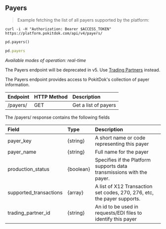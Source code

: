 ## Payers
> Example fetching the list of all payers supported by the platform:

```shell
curl -i -H "Authorization: Bearer $ACCESS_TOKEN" https://platform.pokitdok.com/api/v4/payers/
```

```python
pd.payers()
```

```ruby
pd.payers
```

*Available modes of operation: real-time*

<aside class="warning">
The Payers endpoint will be deprecated in v5. Use <a href="#trading-partners">Trading Partners</a> instead.
</aside>

The Payers endpoint provides access to PokitDok's collection of payer information.

| Endpoint | HTTP Method | Description          |
|:---------|:------------|:---------------------|
| /payers/ | GET         | Get a list of payers |

The /payers/ response contains the following fields

| Field                  | Type      | Description                                                             |
|:-----------------------|:----------|:------------------------------------------------------------------------|
| payer_key              | {string}  | A short name or code representing this payer                            |
| payer_name             | {string}  | Full name for the payer                                                 |
| production_status      | {boolean} | Specifies if the Platform supports data transmissions with the payer.   |
| supported_transactions | {array}   | A list of X12 Transaction set codes, 270, 276, etc, the payer supports. |
| trading_partner_id     | {string}  | An id to be used in requests/EDI files to identify this payer           |
